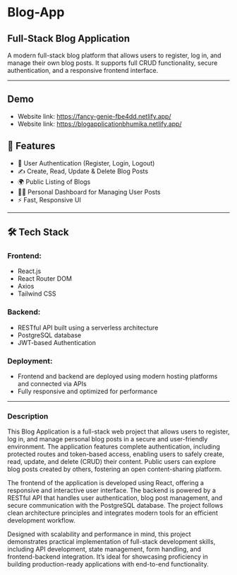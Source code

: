 # Blog-App

## Full-Stack Blog Application

A modern full-stack blog platform that allows users to register, log in, and manage their own blog posts. It supports full CRUD functionality, secure authentication, and a responsive frontend interface.

---

## Demo
- Website link: https://fancy-genie-fbe4dd.netlify.app/
- Website link: https://blogapplicationbhumika.netlify.app/

## 🚀 Features

- 🔐 User Authentication (Register, Login, Logout)
- ✍️ Create, Read, Update & Delete Blog Posts
- 🌍 Public Listing of Blogs
- 🧑‍💼 Personal Dashboard for Managing User Posts
- ⚡ Fast, Responsive UI

---

## 🛠️ Tech Stack

### Frontend:
- React.js
- React Router DOM
- Axios
- Tailwind CSS

### Backend:
- RESTful API built using a serverless architecture
- PostgreSQL database
- JWT-based Authentication

### Deployment:
- Frontend and backend are deployed using modern hosting platforms and connected via APIs
- Fully responsive and optimized for performance

---

### Description
This Blog Application is a full-stack web project that allows users to register, log in, and manage personal blog posts in a secure and user-friendly environment. The application features complete authentication, including protected routes and token-based access, enabling users to safely create, read, update, and delete (CRUD) their content. Public users can explore blog posts created by others, fostering an open content-sharing platform.

The frontend of the application is developed using React, offering a responsive and interactive user interface. The backend is powered by a RESTful API that handles user authentication, blog post management, and secure communication with the PostgreSQL database. The project follows clean architecture principles and integrates modern tools for an efficient development workflow.

Designed with scalability and performance in mind, this project demonstrates practical implementation of full-stack development skills, including API development, state management, form handling, and frontend-backend integration. It’s ideal for showcasing proficiency in building production-ready applications with end-to-end functionality.
